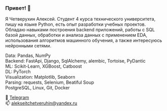 ### Привет! 👋

Я Четверухин Алексей. Студент 4 курса технического университета, пишу на языке Python, есть опыт разработки учебных проектов. Обладаю навыками построения backend приложений, работы с SQL базой данных, обработки и анализа данных с применением EDA, использования алгоритмов машинного обучения, а также интересуюсь нейронными сетями. 

Data: Pandas, NumPy  
Backend: FastApi, Django, SqlAlchemy, alembic, Tortoise, PyDantic  
ML: Scikit-Learn, XGBoost, Catboost  
DL: PyTorch   
Visualization: Matplotlib, Seaborn  
Parsing: requests, Selenium, Beatiful Soup   
PostgreSQL, Linux, Git, Docker  

📩 [Telegram](https://t.me/alekchetv)  
📫 [alekseitchetveruhin@yandex.ru](mailto:alekseitchetveruhin@yandex.ru) 
